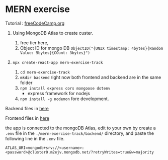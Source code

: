 # MERN exercise 

Tutorial : [freeCodeCamp.org](https://www.youtube.com/watch?v=7CqJlxBYj-M)

1. Using MongoDB Atlas to create custer. 
    1. free tier here,
    2. Object ID for mongo DB
        `ObjectID("{UNIX timestamp: 4bytes}{Random Value: 5bytes}{COunt: 3bytes}")`

2. `npx create-react-app mern-exercise-track`
    1. `cd mern-exercise-track`
    2. `mkdir backend` right now both frontend and backend are in the same folder
    3. `npm install express cors mongoose dotenv`
        - express framework for nodejs
    4. `npm install -g nodemon` fore development.



Backend files in [here](./mern-exercise-track/backend/)

Frontend files in [here](./mern-exercise-track/)

the app is connected to the mongoDB Atlas, edit to your own by create a `.env` file in the `./mern-exercise-track/backend/` directory, and paste the following line in the `.env` file.

```
ATLAS_URI=mongodb+srv://<username>:<password>@cluster0.m2ejv.mongodb.net/?retryWrites=true&w=majority
```

